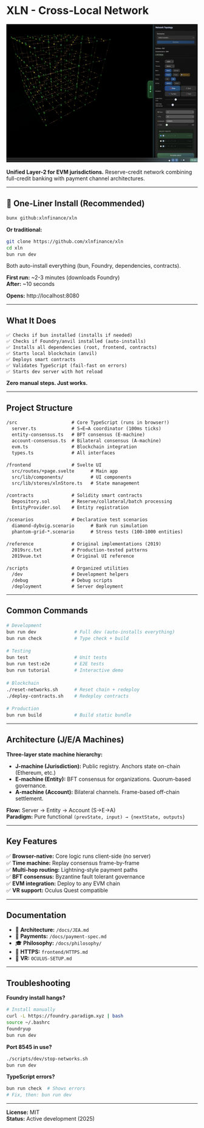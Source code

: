 # XLN - Cross-Local Network

![XLN Network Visualization](frontend/static/img/preview.png)

**Unified Layer-2 for EVM jurisdictions.** Reserve-credit network combining full-credit banking with payment channel architectures.

---

## 🚀 **One-Liner Install** (Recommended)

```bash
bunx github:xlnfinance/xln
```

**Or traditional:**
```bash
git clone https://github.com/xlnfinance/xln
cd xln
bun run dev
```

Both auto-install everything (bun, Foundry, dependencies, contracts).

**First run:** ~2-3 minutes (downloads Foundry)  
**After:** ~10 seconds

**Opens:** http://localhost:8080

---

## What It Does

```
✅ Checks if bun installed (installs if needed)
✅ Checks if Foundry/anvil installed (auto-installs)
✅ Installs all dependencies (root, frontend, contracts)
✅ Starts local blockchain (anvil)
✅ Deploys smart contracts
✅ Validates TypeScript (fail-fast on errors)
✅ Starts dev server with hot reload
```

**Zero manual steps. Just works.**

---

## Project Structure

```
/src                    # Core TypeScript (runs in browser!)
  server.ts             # S→E→A coordinator (100ms ticks)
  entity-consensus.ts   # BFT consensus (E-machine)
  account-consensus.ts  # Bilateral consensus (A-machine)
  evm.ts                # Blockchain integration
  types.ts              # All interfaces

/frontend               # Svelte UI
  src/routes/+page.svelte      # Main app
  src/lib/components/          # UI components
  src/lib/stores/xlnStore.ts   # State management

/contracts              # Solidity smart contracts
  Depository.sol        # Reserve/collateral/batch processing
  EntityProvider.sol    # Entity registration

/scenarios              # Declarative test scenarios
  diamond-dybvig.scenario      # Bank run simulation
  phantom-grid-*.scenario      # Stress tests (100-1000 entities)

/reference              # Original implementations (2019)
  2019src.txt           # Production-tested patterns
  2019vue.txt           # Original UI reference

/scripts                # Organized utilities
  /dev                  # Development helpers
  /debug                # Debug scripts
  /deployment           # Server deployment
```

---

## Common Commands

```bash
# Development
bun run dev              # Full dev (auto-installs everything)
bun run check            # Type check + build

# Testing  
bun test                 # Unit tests
bun run test:e2e         # E2E tests
bun run tutorial         # Interactive demo

# Blockchain
./reset-networks.sh      # Reset chain + redeploy
./deploy-contracts.sh    # Redeploy contracts

# Production
bun run build            # Build static bundle
```

---

## Architecture (J/E/A Machines)

**Three-layer state machine hierarchy:**

- **J-machine (Jurisdiction):** Public registry. Anchors state on-chain (Ethereum, etc.)
- **E-machine (Entity):** BFT consensus for organizations. Quorum-based governance.
- **A-machine (Account):** Bilateral channels. Frame-based off-chain settlement.

**Flow:** Server → Entity → Account (S→E→A)  
**Paradigm:** Pure functional `(prevState, input) → {nextState, outputs}`

---

## Key Features

✅ **Browser-native:** Core logic runs client-side (no server)  
✅ **Time machine:** Replay consensus frame-by-frame  
✅ **Multi-hop routing:** Lightning-style payment paths  
✅ **BFT consensus:** Byzantine fault tolerant governance  
✅ **EVM integration:** Deploy to any EVM chain  
✅ **VR support:** Oculus Quest compatible  

---

## Documentation

- 📖 **Architecture:** `/docs/JEA.md`
- 💸 **Payments:** `/docs/payment-spec.md`
- 🎓 **Philosophy:** `/docs/philosophy/`
- 🔐 **HTTPS:** `frontend/HTTPS.md`
- 🥽 **VR:** `OCULUS-SETUP.md`

---

## Troubleshooting

**Foundry install hangs?**
```bash
# Install manually
curl -L https://foundry.paradigm.xyz | bash
source ~/.bashrc
foundryup
bun run dev
```

**Port 8545 in use?**
```bash
./scripts/dev/stop-networks.sh
bun run dev
```

**TypeScript errors?**
```bash
bun run check  # Shows errors
# Fix, then: bun run dev
```

---

**License:** MIT  
**Status:** Active development (2025)
